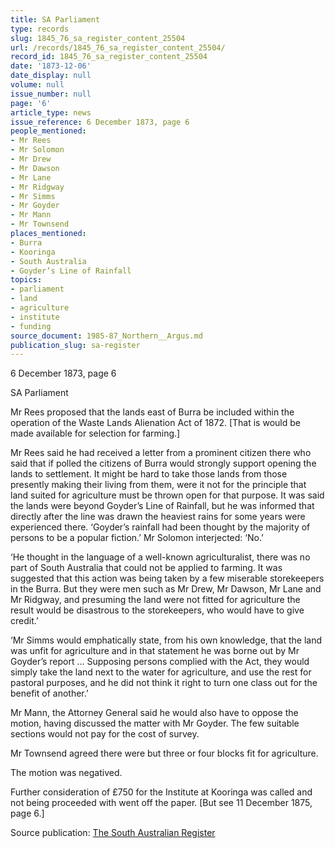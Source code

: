 ```yaml
---
title: SA Parliament
type: records
slug: 1845_76_sa_register_content_25504
url: /records/1845_76_sa_register_content_25504/
record_id: 1845_76_sa_register_content_25504
date: '1873-12-06'
date_display: null
volume: null
issue_number: null
page: '6'
article_type: news
issue_reference: 6 December 1873, page 6
people_mentioned:
- Mr Rees
- Mr Solomon
- Mr Drew
- Mr Dawson
- Mr Lane
- Mr Ridgway
- Mr Simms
- Mr Goyder
- Mr Mann
- Mr Townsend
places_mentioned:
- Burra
- Kooringa
- South Australia
- Goyder’s Line of Rainfall
topics:
- parliament
- land
- agriculture
- institute
- funding
source_document: 1985-87_Northern__Argus.md
publication_slug: sa-register
---
```


6 December 1873, page 6

SA Parliament

Mr Rees proposed that the lands east of Burra be included within the operation of the Waste Lands Alienation Act of 1872.  [That is would be made available for selection for farming.]

Mr Rees said he had received a letter from a prominent citizen there who said that if polled the citizens of Burra would strongly support opening the lands to settlement.  It might be hard to take those lands from those presently making their living from them, were it not for the principle that land suited for agriculture must be thrown open for that purpose.  It was said the lands were beyond Goyder’s Line of Rainfall, but he was informed that directly after the line was drawn the heaviest rains for some years were experienced there.  ‘Goyder’s rainfall had been thought by the majority of persons to be a popular fiction.’  Mr Solomon interjected: ‘No.’

‘He thought in the language of a well-known agriculturalist, there was no part of South Australia that could not be applied to farming.  It was suggested that this action was being taken by a few miserable storekeepers in the Burra.  But they were men such as Mr Drew, Mr Dawson, Mr Lane and Mr Ridgway, and presuming the land were not fitted for agriculture the result would be disastrous to the storekeepers, who  would have to give credit.’

‘Mr Simms would emphatically state, from his own knowledge, that the land was unfit for agriculture and in that statement he was borne out by Mr Goyder’s report … Supposing persons complied with the Act, they would simply take the land next to the water for agriculture, and use the rest for pastoral purposes, and he did not think it right to turn one class out for the benefit of another.’

Mr Mann, the Attorney General said he would also have to oppose the motion, having discussed the matter with Mr Goyder.  The few suitable sections would not pay for the cost of survey.

Mr Townsend agreed there were but three or four blocks fit for agriculture.

The motion was negatived.

Further consideration of £750 for the Institute at Kooringa was called and not being proceeded with went off the paper.  [But see 11 December 1875, page 6.]

Source publication: [The South Australian Register](/publications/sa-register/)
